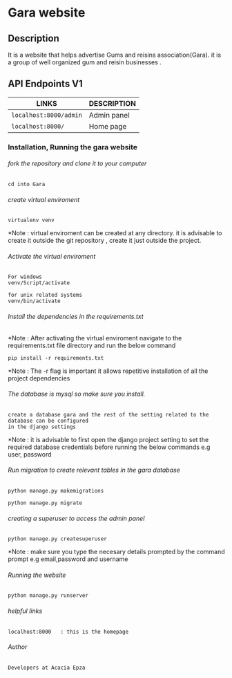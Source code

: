 # Gara website

## Description
It is a website that helps advertise Gums and reisins association(Gara). it is a group of well organized gum and reisin businesses .
## API Endpoints V1

| **LINKS** | **DESCRIPTION** |
| --- | --- |
| `localhost:8000/admin` | Admin panel |
| `localhost:8000/` | Home page |


### Installation, Running  the gara website
###### fork the repository and clone it to your computer
```
cd into Gara
```

###### create virtual enviroment
```
virtualenv venv
```
*Note : virtual enviroment can be created at any directory.
it is advisable to create it outside the git repository , create it just outside the project.
###### Activate the virtual enviroment
```
For windows
venv/Script/activate

for unix related systems
venv/bin/activate
```
###### Install the dependencies in the requirements.txt
*Note : After activating the virtual enviroment navigate to the requirements.txt file directory and run the below command 
```
pip install -r requirements.txt
```
*Note :  The -r flag is important it allows repetitive installation of all the project dependencies

###### The database is mysql so make sure you install.

```
create a database gara and the rest of the setting related to the database can be configured
in the django settings
```
*Note : it is advisable to first open the django project setting to set the required database credentials before running the below commands e.g user, password
###### Run migration to create relevant tables in the gara database

```
python manage.py makemigrations

python manage.py migrate
```
###### creating a superuser to access the admin panel

```
python manage.py createsuperuser
```
*Note : make sure you type the necesary details prompted by the command prompt e.g email,password and  username

###### Running the website 

```
python manage.py runserver
```

###### helpful links

```
localhost:8000   : this is the homepage
```

###### Author

```
Developers at Acacia Epza
```